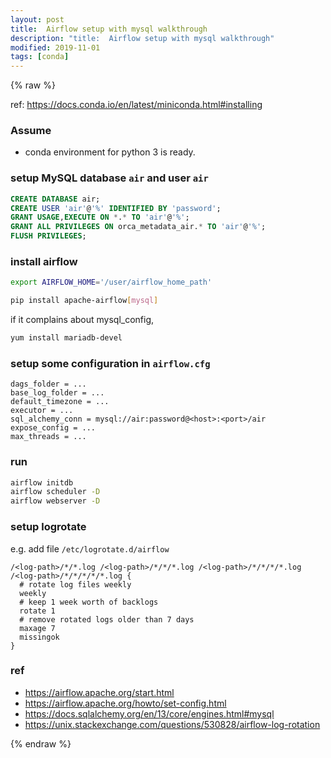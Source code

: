 ```yaml
---
layout: post
title:  Airflow setup with mysql walkthrough
description: "title:  Airflow setup with mysql walkthrough"
modified: 2019-11-01
tags: [conda]
---
```


{% raw %}

ref: https://docs.conda.io/en/latest/miniconda.html#installing

### Assume

- conda environment for python 3 is ready.

### setup MySQL database `air` and user `air` 

```sql
CREATE DATABASE air;
CREATE USER 'air'@'%' IDENTIFIED BY 'password';
GRANT USAGE,EXECUTE ON *.* TO 'air'@'%';
GRANT ALL PRIVILEGES ON orca_metadata_air.* TO 'air'@'%';
FLUSH PRIVILEGES;
```

### install airflow

```bash
export AIRFLOW_HOME='/user/airflow_home_path'

pip install apache-airflow[mysql]
```

if it complains about mysql_config,

```bash
yum install mariadb-devel
```

### setup some configuration in `airflow.cfg`

```
dags_folder = ...
base_log_folder = ...
default_timezone = ...
executor = ...
sql_alchemy_conn = mysql://air:password@<host>:<port>/air
expose_config = ...
max_threads = ...
```

### run

```bash
airflow initdb
airflow scheduler -D
airflow webserver -D
```

### setup logrotate

e.g. add file `/etc/logrotate.d/airflow`

```
/<log-path>/*/*.log /<log-path>/*/*/*.log /<log-path>/*/*/*/*.log /<log-path>/*/*/*/*/*.log {
  # rotate log files weekly
  weekly
  # keep 1 week worth of backlogs
  rotate 1
  # remove rotated logs older than 7 days
  maxage 7
  missingok
}
```

### ref

- https://airflow.apache.org/start.html
- https://airflow.apache.org/howto/set-config.html
- https://docs.sqlalchemy.org/en/13/core/engines.html#mysql
- https://unix.stackexchange.com/questions/530828/airflow-log-rotation

{% endraw %}
